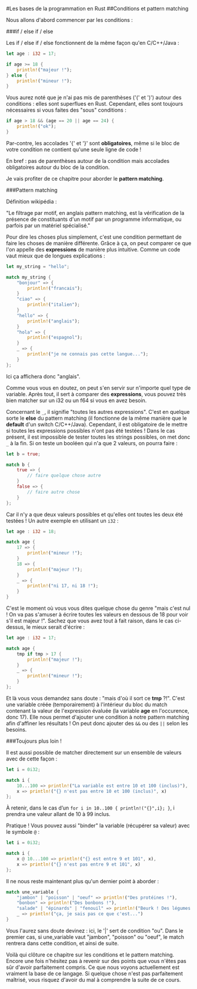 #Les bases de la programmation en Rust
##Conditions et pattern matching

Nous allons d'abord commencer par les conditions :

###if / else if / else

Les if / else if / else fonctionnent de la même façon qu'en C/C++/Java :

```Rust
let age : i32 = 17;

if age >= 18 {
    println!("majeur !");
} else {
    println!("mineur !");
}
```

Vous aurez noté que je n'ai pas mis de parenthèses ('(' et ')') autour des conditions : elles sont superflues en Rust. Cependant, elles sont toujours nécessaires si vous faites des "sous" conditions :

```Rust
if age > 18 && (age == 20 || age == 24) {
    println!("ok");
}
```

Par-contre, les accolades '{' et '}' sont __obligatoires__, même si le bloc de votre condition ne contient qu'une seule ligne de code !

En bref : pas de parenthèses autour de la condition mais accolades obligatoires autour du bloc de la condition.

Je vais profiter de ce chapitre pour aborder le __pattern matching__.

###Pattern matching

Définition wikipédia :

"Le filtrage par motif, en anglais pattern matching, est la vérification de la présence de constituants d'un motif par un programme informatique, ou parfois par un matériel spécialisé."

Pour dire les choses plus simplement, c'est une condition permettant de faire les choses de manière différente. Grâce à ça, on peut comparer ce que l'on appelle des __expressions__ de manière plus intuitive. Comme un code vaut mieux que de longues explications :

```Rust
let my_string = "hello";

match my_string {
    "bonjour" => {
        println!("francais");
    }
    "ciao" => {
        println!("italien");
    }
    "hello" => {
        println!("anglais");
    }
    "hola" => {
        println!("espagnol");
    }
    _ => {
        println!("je ne connais pas cette langue...");
    }
};
```

Ici ça affichera donc "anglais".

Comme vous vous en doutez, on peut s'en servir sur n'importe quel type de variable. Après tout, il sert à comparer des __expressions__, vous pouvez très bien matcher sur un i32 ou un f64 si vous en avez besoin.

Concernant le ``_``, il signifie "toutes les autres expressions". C'est en quelque sorte le __else__ du pattern matching (il fonctionne de la même manière que le __default__ d'un switch C/C++/Java). Cependant, il est obligatoire de le mettre si toutes les expressions possibles n'ont pas été testées ! Dans le cas présent, il est impossible de tester toutes les strings possibles, on met donc ``_`` à la fin. Si on teste un booléen qui n'a que 2 valeurs, on pourra faire :

```Rust
let b = true;

match b {
    true => {
        // faire quelque chose autre
    }
    false => {
        // faire autre chose
    }
};
```

Car il n'y a que deux valeurs possibles et qu'elles ont toutes les deux été testées ! Un autre exemple en utilisant un `i32` :

```Rust
let age : i32 = 18;

match age {
    17 => {
        println!("mineur !");
    }
    18 => {
        println!("majeur !");
    }
    _ => {
        println!("ni 17, ni 18 !");
    }
}
```

C'est le moment où vous vous dites quelque chose du genre "mais c'est nul ! On va pas s'amuser à écrire toutes les valeurs en dessous de 18 pour voir s'il est majeur !". Sachez que vous avez tout à fait raison, dans le cas ci-dessus, le mieux serait d'écrire :

```Rust
let age : i32 = 17;

match age {
    tmp if tmp > 17 {
        println!("majeur !");
    }
    _ => {
        println!("mineur !");
    }
};
```

Et là vous vous demandez sans doute : "mais d'où il sort ce __tmp__ ?!". C'est une variable créée (temporairement) à l'intérieur du bloc du match contenant la valeur de l'expression évaluée (la variable __age__ en l'occurence, donc 17). Elle nous permet d'ajouter une condition à notre pattern matching afin d'affiner les résultats ! On peut donc ajouter des `&&` ou des `||` selon les besoins.

###Toujours plus loin !

Il est aussi possible de matcher directement sur un ensemble de valeurs avec de cette façon :

```Rust
let i = 0i32;

match i {
    10...100 => println!("La variable est entre 10 et 100 (inclus)"),
    x => println!("{} n'est pas entre 10 et 100 (inclus)", x)
};
```

À retenir, dans le cas d’un ```for i in 10..100 { println!("{}",i}; }```, i prendra une valeur allant de 10 à 99 inclus.

Pratique ! Vous pouvez aussi "binder" la variable (récupérer sa valeur) avec le symbole `@` :

```Rust
let i = 0i32;

match i {
    x @ 10...100 => println!("{} est entre 9 et 101", x),
    x => println!("{} n'est pas entre 9 et 101", x)
};
```

Il ne nous reste maintenant plus qu'un dernier point à aborder :

```Rust
match une_variable {
    "jambon" | "poisson" | "oeuf" => println!("Des protéines !"),
    "bonbon" => println!("Des bonbons !"),
    "salade" | "épinards" | "fenouil" => println!("Beurk ! Des légumes !"),
    _ => println!("ça, je sais pas ce que c'est...")
}
```

Vous l'aurez sans doute devinez : ici, le '|' sert de condition "ou". Dans le premier cas, si une_variable vaut "jambon", "poisson" ou "oeuf", le match rentrera dans cette condition, et ainsi de suite.

Voilà qui clôture ce chapitre sur les conditions et le pattern matching. Encore une fois n'hésitez pas à revenir sur des points que vous n'êtes pas sûr d'avoir parfaitement compris. Ce que nous voyons actuellement est vraiment la base de ce langage. Si quelque chose n'est pas parfaitement maîtrisé, vous risquez d'avoir du mal à comprendre la suite de ce cours.
